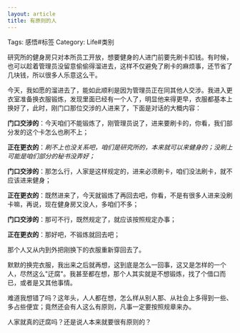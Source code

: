```yaml
---
layout: article
title: 有原则的人
---
```

Tags: 感悟#标签
Category: Life#类别

研究所的健身房只对本所员工开放，想要健身的人进门前要先刷卡扣钱。有时候，也可以趁着管理员没留意偷偷得溜进去，这样不仅避免了刷卡的麻烦事，还节省了几块钱，所以很多人乐意这么干。

今天，我如愿的溜进去了，能如此顺利是因为管理员正在同其他人交涉。我进入更衣室准备换衣服锻炼，发现里面已经有一个人了，明显他来得更早，衣服都基本上换好了，此时，刚门口那位交涉的人进来了，下面是对话的大概内容：
<!--more-->

**门口交涉的**：今天咱们不能锻炼了，刚管理员说了，进来要刷卡的，你看，我们部分发的这个卡怎么也刷不上；

**正在更衣的**：*刷不上也没关系吧，咱们是研究所的，本来就可以来健身的；没刷上可能是咱们部分的秘书没弄好；*

**门口交涉的**：那怎么行，人家是这样规定的，进来必须刷卡，咱们没法刷卡，就不应该进来健身；

**正在更衣的**：既然进来了，今天就锻炼了再回去吧，你看，不是有很多人进来没刷卡嘛，再说，现在健身房又没人，多咱们不多；

**门口交涉的**：那可不行，既然规定了，就应该按照规定办事；

**正在更衣的**：那好吧，不锻炼就回去吧；


那个人又从内到外把刚换下的衣服重新穿回去了。

默默的换完衣服，我出来之后就再想，这到底是怎么一回事，这又是怎样的一个人，尽然这么"迂腐"。我甚至都在想，那个人其实就是不想锻炼，找了个借口而已，或者是又其他事情。

难道我想错了吗？这年头，人人都在想，怎么样从别人那、从社会上多得到一些、多占些便宜；竟然还会有人这么有原则，凡事一定要按照规章来办。

人家就真的迂腐吗？还是说人本来就要很有原则的？
